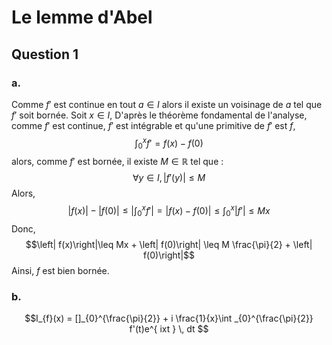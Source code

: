 # Le lemme d'Abel
## Question 1
### a.
Comme $f'$ est continue en tout $a \in I$ alors il existe un voisinage de $a$ tel que $f'$ soit bornée. 
Soit $x \in I$,
D'après le théorème fondamental de l'analyse, comme $f'$ est continue, $f'$ est intégrable et qu'une primitive de $f'$ est $f$, 
$$\int_{0}^{x} f' = f(x) - f(0)$$
alors, comme $f'$ est bornée, il existe $M \in \mathbb{R}$ tel que :
$$\forall y \in I, \left| f'(y) \right|\leq M$$
Alors, 
$$\left| f(x) \right| - \left| f(0)\right|\leq \left| \int _{0}^{x} f' \right| = \left| f(x) - f(0) \right|\leq \int _{0}^{x} \left| f' \right| \leq Mx$$
Donc, 
$$\left| f(x)\right|\leq Mx + \left| f(0)\right| \leq M \frac{\pi}{2} + \left| f(0)\right|$$
Ainsi, $f$ est bien bornée. 

### b.
$$I_{f}(x) = []_{0}^{\frac{\pi}{2}} + i \frac{1}{x}\int _{0}^{\frac{\pi}{2}} f'(t)e^{ ixt } \, dt $$